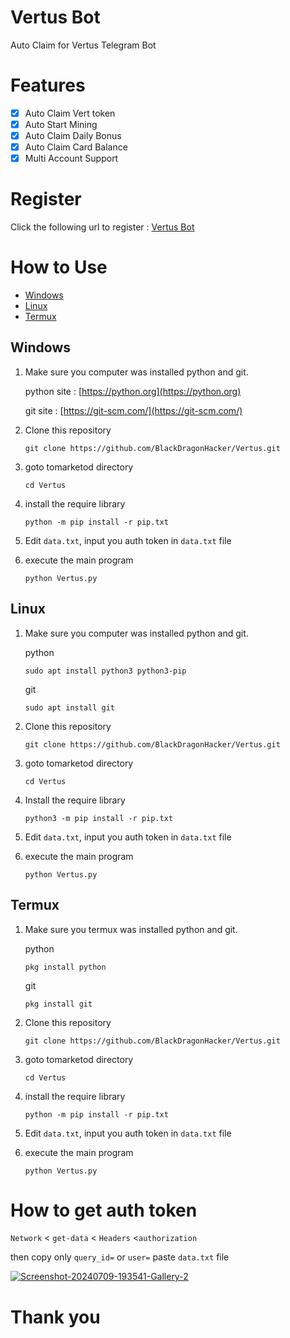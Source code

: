 # Vertus Bot

Auto Claim for Vertus Telegram Bot


# Features

- [x] Auto Claim Vert token
- [x] Auto Start Mining
- [x] Auto Claim Daily Bonus
- [x] Auto Claim Card Balance
- [x] Multi Account Support

# Register

Click the following url to register : [Vertus Bot](https://t.me/vertus_app_bot/app?startapp=5496274031)

# How to Use
- [Windows](#windows)
- [Linux](#linux)
- [Termux](#termux)
## Windows 

1. Make sure you computer was installed python and git.
   
   python site : [https://python.org](https://python.org)
   
   git site : [https://git-scm.com/](https://git-scm.com/)

2. Clone this repository
   ```shell
   git clone https://github.com/BlackDragonHacker/Vertus.git
   ```

3. goto tomarketod directory
   ```
   cd Vertus
   ```

4. install the require library
   ```
   python -m pip install -r pip.txt
   ```

5. Edit `data.txt`, input you auth token in `data.txt` file

6. execute the main program 
   ```
   python Vertus.py
   ```

## Linux

1. Make sure you computer was installed python and git.
   
   python
   ```shell
   sudo apt install python3 python3-pip
   ```
   git
   ```shell
   sudo apt install git
   ```

2. Clone this repository
   
   ```shell
   git clone https://github.com/BlackDragonHacker/Vertus.git
   ```

3. goto tomarketod directory

   ```shell
   cd Vertus
   ```

4. Install the require library
   
   ```
   python3 -m pip install -r pip.txt
   ```

5. Edit `data.txt`, input you auth token in `data.txt` file

6. execute the main program 
   ```
   python Vertus.py
   ```

## Termux

1. Make sure you termux was installed python and git.
   
   python
   ```
   pkg install python
   ```

   git
   ```
   pkg install git
   ```

2. Clone this repository
   ```shell
   git clone https://github.com/BlackDragonHacker/Vertus.git
   ```

3. goto tomarketod directory
   ```
   cd Vertus
   ```

4. install the require library
   ```
   python -m pip install -r pip.txt
   ```

5. Edit `data.txt`, input you auth token in `data.txt` file

6. execute the main program 
   ```
   python Vertus.py
   ```


# How to get auth token

`Network` < `get-data` < `Headers` <`authorization`

then copy only `query_id=` or `user=` paste `data.txt` file

<a href="https://ibb.co/VMhPWv2"><img src="https://i.ibb.co/c2p7cND/Screenshot-20240709-193541-Gallery-2.jpg" alt="Screenshot-20240709-193541-Gallery-2" border="0"></a>
# Thank you
